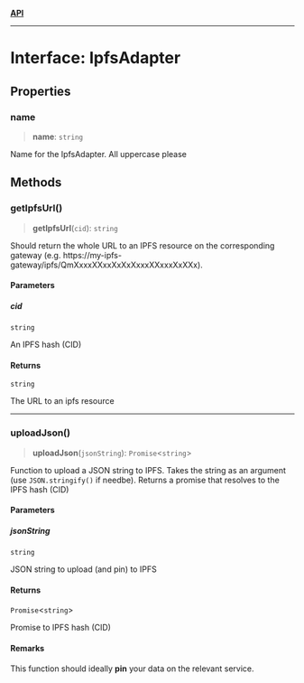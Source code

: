 [**API**](../README.md)

***

# Interface: IpfsAdapter

## Properties

### name

> **name**: `string`

Name for the IpfsAdapter. All uppercase please

## Methods

### getIpfsUrl()

> **getIpfsUrl**(`cid`): `string`

Should return the whole URL to an IPFS resource on the corresponding gateway (e.g. https://my-ipfs-gateway/ipfs/QmXxxxXXxxXxXxXxxxXXxxxXxXXx).

#### Parameters

##### cid

`string`

An IPFS hash (CID)

#### Returns

`string`

The URL to an ipfs resource

***

### uploadJson()

> **uploadJson**(`jsonString`): `Promise`\<`string`\>

Function to upload a JSON string to IPFS. Takes the string as an argument (use `JSON.stringify()` if needbe). Returns a promise that resolves to the IPFS hash (CID)

#### Parameters

##### jsonString

`string`

JSON string to upload (and pin) to IPFS

#### Returns

`Promise`\<`string`\>

Promise to IPFS hash (CID)

#### Remarks

This function should ideally **pin** your data on the relevant service.
